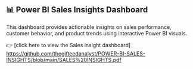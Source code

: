 
## 📊 Power BI Sales Insights Dashboard

This dashboard provides actionable insights on sales performance, customer behavior, and product trends using interactive Power BI visuals.

👉 [click here to view the Sales insight dashboard]  https://github.com/thegifteedanalyst/POWER-BI-SALES-INSIGHTS/blob/main/SALES%20INSIGHTS.pdf

